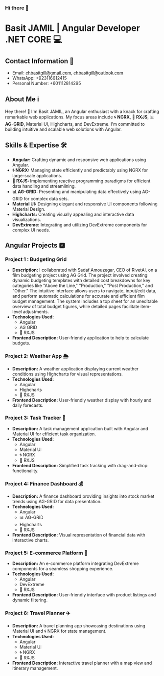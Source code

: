 ### Hi there 👋

<!--
**ChBasitGill/ChBasitGill** is a ✨ _special_ ✨ repository because its `README.md` (this file) appears on your GitHub profile.

Here are some ideas to get you started:

- 🔭 I’m currently working on ...
- 🌱 I’m currently learning ...
- 👯 I’m looking to collaborate on ...
- 🤔 I’m looking for help with ...
- 💬 Ask me about ...
- 📫 How to reach me: ...
- 😄 Pronouns: ...
- ⚡ Fun fact: ...
-->
# Basit JAMIL | Angular Developer .NET CORE 💻

## Contact Information 📧
- Email: chbasitgill@gmail.com,  chbasitgill@outlook.com
- WhatsApp: +923116612415
- Personal Number: +601112814295

## About Me ℹ️
Hey there! 👋 I'm Basit JAMIL, an Angular enthusiast with a knack for crafting remarkable web applications. My focus areas include 🌀 **NGRX**, 🚀 **RXJS**, 📊 **AG-GRID**, Material UI, Highcharts, and DevExtreme. I'm committed to building intuitive and scalable web solutions with Angular.

## Skills & Expertise 🛠️
- **Angular:** Crafting dynamic and responsive web applications using Angular.
- **🌀 NGRX:** Managing state efficiently and predictably using NGRX for large-scale applications.
- **🚀 RXJS:** Implementing reactive programming paradigms for efficient data handling and streamlining.
- **📊 AG-GRID:** Presenting and manipulating data effectively using AG-GRID for complex data sets.
- **Material UI:** Designing elegant and responsive UI components following Material Design.
- **Highcharts:** Creating visually appealing and interactive data visualizations.
- **DevExtreme:** Integrating and utilizing DevExtreme components for complex UI needs.

## Angular Projects 🅰️

### Project 1 : Budgeting Grid
- **Description:** I collaborated with Sadaf Amouzegar, CEO of RivetAI, on a film budgeting project using AG Grid. The project involved creating dynamic budgeting templates with detailed cost breakdowns for key categories like "Above the Line," "Production," "Post Production," and "Other." The intuitive interface allows users to navigate, input/edit data, and perform automatic calculations for accurate and efficient film budget management. The system includes a top sheet for an uneditable overview of total budget figures, while detailed pages facilitate item-level adjustments.
- **Technologies Used:**
  - Angular
  - AG GRID
  - 🚀 RXJS
- **Frontend Description:** User-friendly application to help to calculate budgets.

### Project 2: Weather App 🌦️
- **Description:** A weather application displaying current weather conditions using Highcharts for visual representations.
- **Technologies Used:**
  - Angular
  - Highcharts
  - 🚀 RXJS
- **Frontend Description:** User-friendly weather display with hourly and daily forecasts.



### Project 3: Task Tracker 📝
- **Description:** A task management application built with Angular and Material UI for efficient task organization.
- **Technologies Used:**
  - Angular
  - Material UI
  - 🌀 NGRX
  - 🚀 RXJS
- **Frontend Description:** Simplified task tracking with drag-and-drop functionality.


### Project 4: Finance Dashboard 💰
- **Description:** A finance dashboard providing insights into stock market trends using AG-GRID for data presentation.
- **Technologies Used:**
  - Angular
  - 📊 AG-GRID
  - Highcharts
  - 🚀 RXJS
- **Frontend Description:** Visual representation of financial data with interactive charts.



### Project 5: E-commerce Platform 🛒
- **Description:** An e-commerce platform integrating DevExtreme components for a seamless shopping experience.
- **Technologies Used:**
  - Angular
  - DevExtreme
  - 🚀 RXJS
- **Frontend Description:** User-friendly interface with product listings and dynamic filtering.



### Project 6: Travel Planner ✈️
- **Description:** A travel planning app showcasing destinations using Material UI and 🌀 NGRX for state management.
- **Technologies Used:**
  - Angular
  - Material UI
  - 🌀 NGRX
  - 🚀 RXJS
- **Frontend Description:** Interactive travel planner with a map view and itinerary management.

